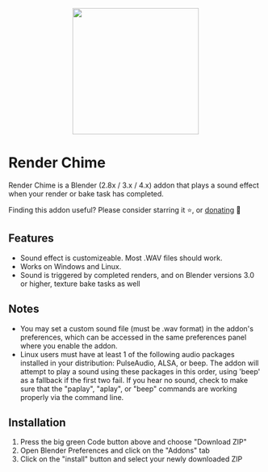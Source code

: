 <p align="center"><img src="https://github.com/theanine3D/render_chime/assets/88953117/a5f20952-b2e0-4752-84dd-b0c78359820d" width="250"></center>

# Render Chime

Render Chime is a Blender (2.8x / 3.x / 4.x) addon that plays a sound effect when your render or bake task has completed.

Finding this addon useful? Please consider starring it ⭐, or [donating](https://ko-fi.com/theanine3d) 🙂<br>

## Features
- Sound effect is customizeable. Most .WAV files should work.
- Works on Windows and Linux.
- Sound is triggered by completed renders, and on Blender versions 3.0 or higher, texture bake tasks as well
 
## Notes
- You may set a custom sound file (must be .wav format) in the addon's preferences, which can be accessed in the same preferences panel where you enable the addon.
- Linux users must have at least 1 of the following audio packages installed in your distribution: PulseAudio, ALSA, or beep. The addon will attempt to play a sound using these packages in this order, using 'beep' as a fallback if the first two fail. If you hear no sound, check to make sure that the "paplay", "aplay", or "beep" commands are working properly via the command line.

## Installation
1. Press the big green Code button above and choose "Download ZIP"
2. Open Blender Preferences and click on the "Addons" tab
3. Click on the "install" button and select your newly downloaded ZIP
